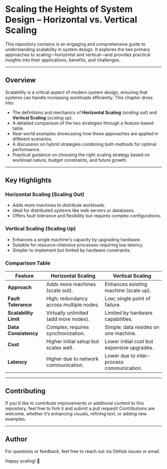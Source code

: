 # Scaling the Heights of System Design – Horizontal vs. Vertical Scaling  

This repository contains is an engaging and comprehensive guide to understanding scalability in system design. It explores the two primary approaches to scaling—horizontal and vertical—and provides practical insights into their applications, benefits, and challenges.

---

## Overview  

Scalability is a critical aspect of modern system design, ensuring that systems can handle increasing workloads efficiently. This chapter dives into:  
- The definitions and mechanics of **Horizontal Scaling** (*scaling out*) and **Vertical Scaling** (*scaling up*).  
- A detailed comparison of the two strategies through a feature-based table.  
- Real-world examples showcasing how these approaches are applied in different scenarios.  
- A discussion on hybrid strategies combining both methods for optimal performance.  
- Practical guidance on choosing the right scaling strategy based on workload nature, budget constraints, and future growth.

---

## Key Highlights  

### Horizontal Scaling (Scaling Out)  
- Adds more machines to distribute workloads.
- Ideal for distributed systems like web servers or databases.
- Offers fault tolerance and flexibility but requires complex configurations.

### Vertical Scaling (Scaling Up)  
- Enhances a single machine's capacity by upgrading hardware.
- Suitable for resource-intensive processes requiring low latency.
- Simpler to implement but limited by hardware constraints.

### Comparison Table  

| Feature                     | Horizontal Scaling                       | Vertical Scaling                         |
|-----------------------------|------------------------------------------|------------------------------------------|
| **Approach**                | Adds more machines (scale out).          | Enhances existing machine (scale up).    |
| **Fault Tolerance**         | High; redundancy across multiple nodes.  | Low; single point of failure.            |
| **Scalability Limit**       | Virtually unlimited (add more nodes).    | Limited by hardware capabilities.        |
| **Data Consistency**        | Complex; requires synchronization.       | Simple; data resides on one machine.     |
| **Cost**                    | Higher initial setup but scales well.    | Lower initial cost but expensive upgrades.|
| **Latency**                 | Higher due to network communication.     | Lower due to inter-process communication.|

---

## Contributing  

If you'd like to contribute improvements or additional content to this repository, feel free to fork it and submit a pull request! Contributions are welcome, whether it’s enhancing visuals, refining text, or adding new examples.

---

## Author  

For questions or feedback, feel free to reach out via GitHub issues or email.

Happy scaling! 🚀
